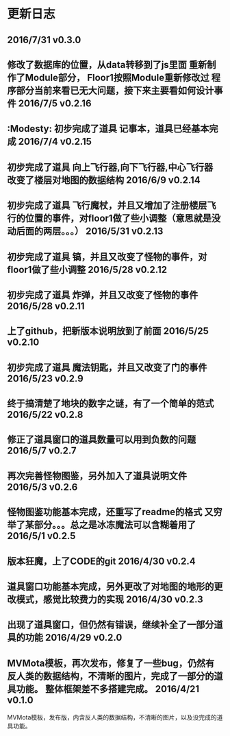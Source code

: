 更新日志
======
2016/7/31 v0.3.0
------
修改了数据库的位置，从data转移到了js里面
重新制作了Module部分，
Floor1按照Module重新修改过
程序部分当前来看已无大问题，接下来主要看如何设计事件
2016/7/5 v0.2.16
------
:Modesty:
初步完成了道具 记事本，道具已经基本完成
2016/7/4 v0.2.15
------
初步完成了道具 向上飞行器,向下飞行器,中心飞行器 改变了楼层对地图的数据结构
2016/6/9 v0.2.14
------
初步完成了道具 飞行魔杖，并且又增加了注册楼层飞行的位置的事件，对floor1做了些小调整（意思就是没动后面的两层。。。）
2016/5/31 v0.2.13
------
初步完成了道具 镐，并且又改变了怪物的事件，对floor1做了些小调整
2016/5/28 v0.2.12
------
初步完成了道具 炸弹，并且又改变了怪物的事件
2016/5/28 v0.2.11
------
上了github，把新版本说明放到了前面
2016/5/25 v0.2.10
------
初步完成了道具 魔法钥匙，并且又改变了门的事件
2016/5/23 v0.2.9
------
终于搞清楚了地块的数字之谜，有了一个简单的范式
2016/5/22 v0.2.8
------
修正了道具窗口的道具数量可以用到负数的问题
2016/5/7 v0.2.7
------
再次完善怪物图鉴，另外加入了道具说明文件
2016/5/3 v0.2.6
------
怪物图鉴功能基本完成，还重写了readme的格式
又穷举了某部分。。。总之是冰冻魔法可以含糊着用了
2016/5/1 v0.2.5
------
版本狂魔，上了CODE的git
2016/4/30 v0.2.4
------
道具窗口功能基本完成，另外更改了对地图的地形的更改模式，感觉比较费力的实现
2016/4/30 v0.2.3
------
出现了道具窗口，但仍然有错误，继续补全了一部分道具的功能
2016/4/29 v0.2.0
------
MVMota模板，再次发布，修复了一些bug，仍然有反人类的数据结构，不清晰的图片，完成了一部分的道具功能。
整体框架差不多搭建完成。
2016/4/21 v0.1.0
------
MVMota模板，发布版，内含反人类的数据结构，不清晰的图片，以及没完成的道具功能。









